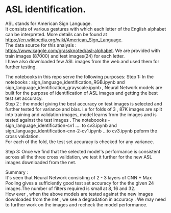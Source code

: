 # ASL identification.  
ASL stands for American Sign Language.   
It consists of various gestures with which each letter of the English alphabet can be interpreted. More details can be found at https://en.wikipedia.org/wiki/American_Sign_Language.   
The data source for this analysis :  https://www.kaggle.com/grassknoted/asl-alphabet. 
We are provided with train images (87000) and test images(24) for each letter.  
I have also downloaded few ASL images from the web and used them for further testing.  

The notebooks in this repo serve the following  purposes: 
Step 1: In the notebooks : sign_language_identification_RGB.ipynb and sign_language_identification_grayscale.ipynb , Neural Network models are built for the purpose of identification of ASL images and getting the best test set accuracy.    
Step 2 : the model giving the best accuracy on test images is selected and further tested for variance and bias. i.e for folds of 3 , 87K images are split into training and validation images, model learns from the images and is tested against the test images . The noteboooks - sign_language_identification-cv1 .... to cv3.ipynb and sign_language_identification-cnn-2-cv1.ipynb ...to cv3.ipynb peform the cross validation.  
For each of the fold, the test set accuracy is checked for any variance.  

Step 3: Once we find that the selected model's performance is consistent across all the three cross validation, we test it further for the new ASL images downloaded from the net.  

Summary :  
It's seen that Neural Network consisting of 2 - 3 layers of CNN + Max Pooling gives a sufficiently good test set accuracy for the the given 24 images.The number of filters required is small at 8, 16 and 32.  
How ever , when the above models are tested against the new images downloaded from the net , we see a degradation in accuracy . We may need to further work on the images and recheck the model performance.  
